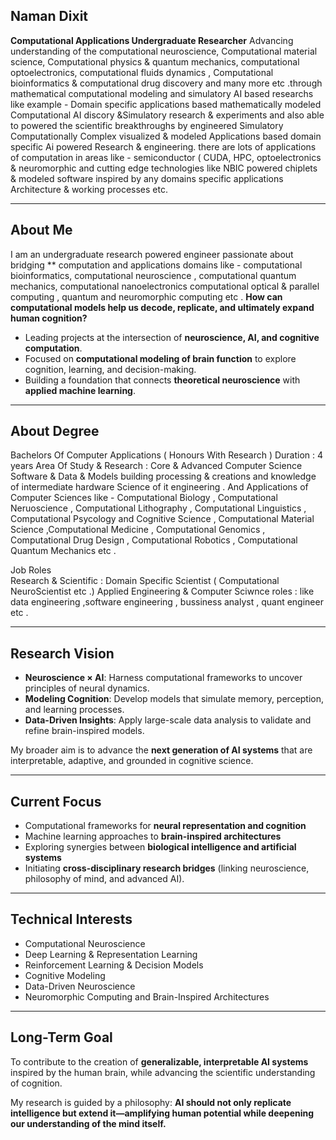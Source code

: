 ## Naman Dixit

**Computational Applications Undergraduate Researcher**
Advancing understanding of the computational neuroscience, Computational material science, Computational physics & quantum mechanics, computational optoelectronics, computational fluids dynamics , Computational bioinformatics & computational drug discovery and many more etc .through mathematical computational modeling and simulatory AI based researchs like example - Domain specific applications based mathematically modeled Computational AI discory &Simulatory research & experiments and also able to powered the scientific breakthroughs by engineered Simulatory Computationally Complex visualized & modeled Applications based domain specific Ai powered Research & engineering. 
there are lots of applications of computation in areas like - semiconductor ( CUDA, HPC, optoelectronics & neuromorphic and cutting edge technologies like NBIC powered chiplets & modeled software inspired by any domains specific applications 
Architecture & working processes etc. 

---

## About Me

I am an undergraduate research powered engineer passionate about bridging ** computation and applications domains like - computational bioinformatics, computational neuroscience , computational quantum mechanics, computational nanoelectronics computational optical & parallel computing , quantum and neuromorphic computing etc . 
**How can computational models help us decode, replicate, and ultimately expand human cognition?**

* Leading projects at the intersection of **neuroscience, AI, and cognitive computation**.
* Focused on **computational modeling of brain function** to explore cognition, learning, and decision-making.
* Building a foundation that connects **theoretical neuroscience** with **applied machine learning**.

---
## About Degree 
Bachelors Of Computer Applications ( Honours With Research )
Duration : 4 years 
Area Of Study & Research : Core & Advanced Computer Science Software & Data & Models building processing & creations and knowledge of intermediate hardware Science of it engineering . And Applications of Computer Sciences like - Computational Biology , Computational Neruoscience , Computational Lithography , Computational Linguistics , Computational Psycology and Cognitive Science 
, Computational Material Science ,Computational Medicine , Computational Genomics , Computational Drug Design , Computational Robotics , Computational Quantum Mechanics etc .

Job Roles  
Research & Scientific : Domain Specific Scientist ( Computational NeuroScientist etc .) 
Applied Engineering & Computer Sciwnce roles :  like data engineering ,software engineering , bussiness analyst , quant engineer etc .

---
## Research Vision

* **Neuroscience × AI**: Harness computational frameworks to uncover principles of neural dynamics.
* **Modeling Cognition**: Develop models that simulate memory, perception, and learning processes.
* **Data-Driven Insights**: Apply large-scale data analysis to validate and refine brain-inspired models.

My broader aim is to advance the **next generation of AI systems** that are interpretable, adaptive, and grounded in cognitive science.

---

## Current Focus

* Computational frameworks for **neural representation and cognition**
* Machine learning approaches to **brain-inspired architectures**
* Exploring synergies between **biological intelligence and artificial systems**
* Initiating **cross-disciplinary research bridges** (linking neuroscience, philosophy of mind, and advanced AI).

---

## Technical Interests

* Computational Neuroscience
* Deep Learning & Representation Learning
* Reinforcement Learning & Decision Models
* Cognitive Modeling
* Data-Driven Neuroscience
* Neuromorphic Computing and Brain-Inspired Architectures

---

## Long-Term Goal

To contribute to the creation of **generalizable, interpretable AI systems** inspired by the human brain, while advancing the scientific understanding of cognition.

My research is guided by a philosophy: **AI should not only replicate intelligence but extend it—amplifying human potential while deepening our understanding of the mind itself.**


